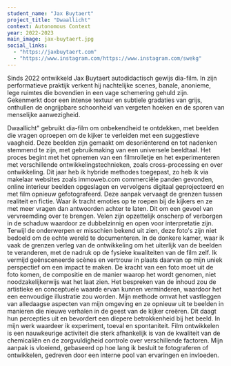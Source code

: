 ```yaml
---
student_name: "Jax Buytaert"
project_title: "Dwaallicht"
context: Autonomous Context
year: 2022-2023
main_image: jax-buytaert.jpg
social_links:
  - "https://jaxbuytaert.com"
  - "https://www.instagram.com/https://www.instagram.com/swekg"
---
```

Sinds 2022 ontwikkeld Jax Buytaert autodidactisch gewijs dia-film. In zijn performatieve praktijk verkent hij nachtelijke scenes, banale, anonieme, lege ruimtes die bovendien in een vage schemering gehuld zijn. Gekenmerkt door een intense textuur en subtiele gradaties van grijs, onthullen de ongrijpbare schoonheid van vergeten hoeken en de sporen van menselijke aanwezigheid.

Dwaallicht" gebruikt dia-film om onbekendheid te ontdekken, met beelden die vragen oproepen om de kijker te verleiden met een suggestieve vaagheid. Deze beelden zijn gemaakt om desoriënterend en tot nadenken stemmend te zijn, met gebruikmaking van een universele beeldtaal. Het proces begint met het opnemen van een filmrolletje en het experimenteren met verschillende ontwikkelingstechnieken, zoals cross-processing en over ontwikkeling.  Dit jaar heb ik hybride methodes toegepast, zo heb ik via makelaar websites zoals immoweb.com commerciële panden gevonden, online interieur beelden opgeslagen en vervolgens digitaal geprojecteerd en met film opnieuw gefotografeerd. 
Deze aanpak vervaagt de grenzen tussen realiteit en fictie. Waar ik tracht emoties op te roepen bij de kijkers en ze met meer vragen dan antwoorden achter te laten. Dit om een gevoel van vervreemding over te brengen. Velen zijn opzettelijk onscherp of verborgen in de schaduw waardoor ze dubbelzinnig en open voor interpretatie zijn. Terwijl de onderwerpen er misschien bekend uit zien, deze foto's zijn niet bedoeld om de echte wereld te documenteren. In de donkere kamer, waar ik vaak de grenzen verleg van de ontwikkeling om het uiterlijk van de beelden te veranderen, met de nadruk op de fysieke kwaliteiten van de film zelf. Ik vermijd geënsceneerde scènes en vertrouw in plaats daarvan op mijn uniek perspectief om een impact te maken. De kracht van een foto moet uit de foto komen, de compositie en de manier waarop het wordt genomen, niet noodzakelijkerwijs wat het laat zien. Het bespreken van de inhoud zou de artistieke en conceptuele waarde ervan kunnen verminderen, waardoor het een eenvoudige illustratie zou worden. Mijn methode omvat het vastleggen van alledaagse aspecten van mijn omgeving en ze opnieuw uit te beelden in manieren die nieuwe verhalen in de geest van de kijker creëren. Dit daagt hun percepties uit en bevordert een diepere betrokkenheid bij het beeld. In mijn werk waardeer ik experiment, toeval en spontaniteit. Film ontwikkelen is een nauwkeurige activiteit die sterk afhankelijk is van de kwaliteit van de chemicaliën en de zorgvuldigheid controle over verschillende factoren. Mijn aanpak is vloeiend, gebaseerd op hoe lang ik besluit te fotograferen of ontwikkelen, gedreven door een interne pool van ervaringen en invloeden.
